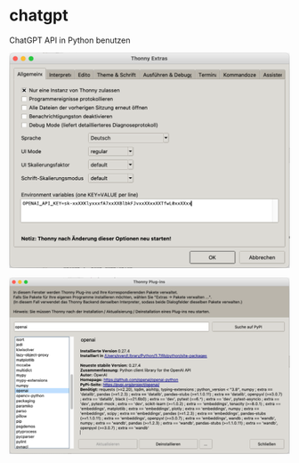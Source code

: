 # chatgpt
ChatGPT API in Python benutzen


![API-KEY](pictures/api-key.png)


![PYPI](pictures/pypi.png)



```python

```

